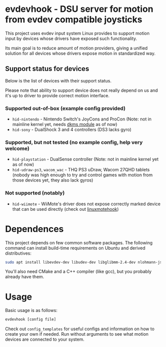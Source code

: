 # evdevhook - DSU server for motion from evdev compatible joysticks

This project uses evdev input system Linux provides to support motion input by devices whose drivers have exposed such functionality.

Its main goal is to reduce amount of motion providers, giving a unified solution for all devices whose drivers expose motion in standardized way.

## Support status for devices

Below is the list of devices with their support status.

Please note that ability to support device does not really depend on us and it's up to driver to provide correct motion interface.

### Supported out-of-box (example config provided)

* `hid-nintendo` - Nintendo Switch's JoyCons and ProCon (Note: not in mainline kernel yet, needs [dkms module](https://github.com/nicman23/dkms-hid-nintendo) as of now)
* `hid-sony` - DualShock 3 and 4 controllers (DS3 lacks gyro)

### Supported, but not tested (no example config, help very welcome)

* `hid-playstation` - DualSense controller (Note: not in mainline kernel yet as of now)
* `hid-udraw-ps3`, `wacom_wac` - THQ PS3 uDraw, Wacom 27QHD tablets (nobody was high enough to try and control games with motion from those devices yet, they also lack gyros)

### Not supported (notably)

* `hid-wiimote` - WiiMote's driver does not expose correctly marked device that can be used directly (check out [linuxmotehook](https://github.com/v1993/linuxmotehook))

# Dependences

This project depends on few common software packages. The following command can install build-time requirements on Ubuntu and derived distributives:

```bash
sudo apt install libevdev-dev libudev-dev libglibmm-2.4-dev nlohmann-json3-dev zlib1g-dev
```

You'll also need CMake and a C++ compiler (like gcc), but you probably already have them.

# Usage

Basic usage is as follows:

```bash
evdevhook [config file]
```
Check out `config_templates` for useful configs and information on how to create your own if needed. Run without arguments to see what motion devices are connected to your system.
